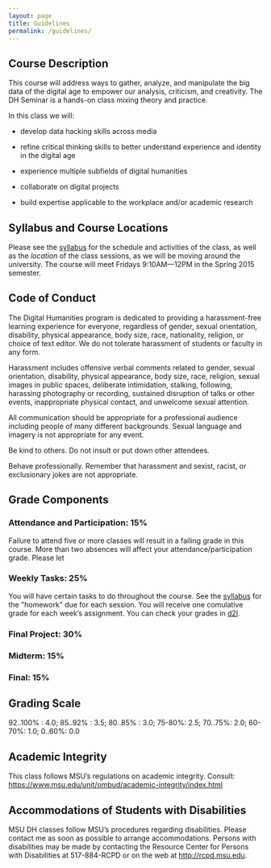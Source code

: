```yaml
---
layout: page
title: Guidelines
permalink: /guidelines/
---
```


## Course Description

This course will address ways to gather, analyze, and manipulate the big data of the digital age to empower our analysis, criticism, and creativity. The DH Seminar is a hands-on class mixing theory and practice.

In this class we will:

* develop data hacking skills across media

* refine critical thinking skills to better understand experience and identity in the digital age

* experience multiple subfields of digital humanities

* collaborate on digital projects

* build expertise applicable to the workplace and/or academic research

## Syllabus and Course Locations

Please see the [syllabus] for the schedule and activities of the class, as well as the *location* of the class sessions, as we will be moving around the university. The course will meet Fridays 9:10AM—12PM in the Spring 2015 semester.

## Code of Conduct

The Digital Humanities program is dedicated to providing a harassment-free learning experience for everyone, regardless of gender, sexual orientation, disability, physical appearance, body size, race, nationality, religion, or choice of text editor. We do not tolerate harassment of students or faculty in any form.

Harassment includes offensive verbal comments related to gender, sexual orientation, disability, physical appearance, body size, race, religion, sexual images in public spaces, deliberate intimidation, stalking, following, harassing photography or recording, sustained disruption of talks or other events, inappropriate physical contact, and unwelcome sexual attention.

All communication should be appropriate for a professional audience including people of many different backgrounds. Sexual language and imagery is not appropriate for any event.

Be kind to others. Do not insult or put down other attendees.

Behave professionally. Remember that harassment and sexist, racist, or exclusionary jokes are not appropriate.

## Grade Components

### Attendance and Participation: 15%

Failure to attend five or more classes will result in a failing grade in this course. More than two absences will affect your attendance/participation grade. Please let

### Weekly Tasks: 25%

You will have certain tasks to do throughout the course. See the [syllabus] for the "homework" due for each session. You will receive one comulative grade for each week’s assignment. You can check your grades in [d2l].

### Final Project: 30%

### Midterm: 15%

### Final: 15%

## Grading Scale

92..100% : 4.0; 85..92% : 3.5; 80..85% : 3.0; 75-80%: 2.5; 70..75%: 2.0; 60-70%: 1.0; 0..60%: 0.0

## Academic Integrity
This class follows MSU’s regulations on academic integrity. Consult:
https://www.msu.edu/unit/ombud/academic-integrity/index.html


## Accommodations of Students with Disabilities

MSU DH classes follow MSU’s procedures regarding disabilities. Please contact me as soon as possible to arrange accommodations. Persons with disabilities may be made by contacting the Resource Center for Persons with Disabilities at 517-884-RCPD or on the web at http://rcpd.msu.edu.

[syllabus]: /syllabus

[d2l]: http://d2l.msu.edu
